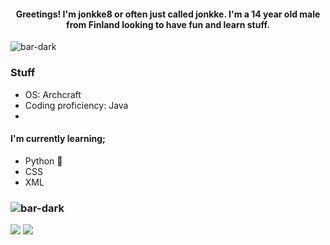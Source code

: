 <!-- Hi there 👋
**jonkke8/jonkke8** is a ✨ _special_ ✨ repository because its `README.md` (this file) appears on your GitHub profile.

Here are some ideas to get you started:

- 🔭 I’m currently working on ...
- 🌱 I’m currently learning ...
- 👯 I’m looking to collaborate on ...
- 🤔 I’m looking for help with ...
- 💬 Ask me about ...
- 📫 How to reach me: ...
- 😄 Pronouns: ...
- ⚡ Fun fact: ...
-->

#### <p align="center">Greetings! I'm jonkke8 or often just called jonkke. I'm a 14 year old male from Finland looking to have fun and learn stuff. </p>
![bar-dark](https://user-images.githubusercontent.com/45978346/134806545-6c83cb49-f025-4c02-8d28-2348665d7ff5.png)
### Stuff
   * OS: Archcraft
   * Coding proficiency: Java
   * 
  #### I'm currently learning;
  * Python 🐍
  * CSS
  * XML
### ![bar-dark](https://user-images.githubusercontent.com/45978346/134806545-6c83cb49-f025-4c02-8d28-2348665d7ff5.png)

<img src="https://github-readme-stats.vercel.app/api?username=jonkke8&show_icons=true&theme=tokyonight&repo=github-readme-stats"/>
<img src="https://github-readme-stats.vercel.app/api/top-langs/?username=jonkke8&theme=tokyonight&repo=github-readme-stats"/>

